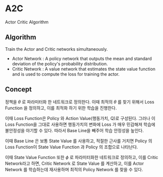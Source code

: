 # A2C
Actor Critic Algorithm

## Algorithm

Train the Actor and Critic networks simultaneously.

- Actor Network : A policy network that outputs the mean and standard deviation of the policy's probability distribution.
- Critic Network : A value network that estimates the state value function and is used to compute the loss for training the actor.

## Concept

정책을 $\theta$ 로 파라미터화 한 네트워크로 정의한다. 이때 최적의 $\theta$ 를 찾기 위해서 Loss Function 을 정의하고, 이를 최적화 하기 위한 학습을 진행한다.

이때 Loss Function은 Policy 와 Action Value(행동가치, Q)로 구성된다. 그러나 이 Loss Function을 그대로 사용하면 행동가치의 변화에 Loss 가 매우 민감해져 학습에 불안정성을 야기할 수 있다. 따라서 Base Line을 빼주어 학습 안정성을 높인다.

이때 Base Line 은 보통 State Value 를 사용하고, 적절한 근사를 거치면 Policy 의 Loss Function이 State Value Function 과 Policy 의 조합으로 나타난다.

이때 State Value Function 또한 $\phi$ 로 파라미터화한 네트워크로 정의하고, 이를 Critic Network라고 하면, Critic Network 로 State Value 를 계산하고, 이를 Actor Network 를 학습하는데 재사용하며 최적의 Policy Network 를 찾을 수 있다.
